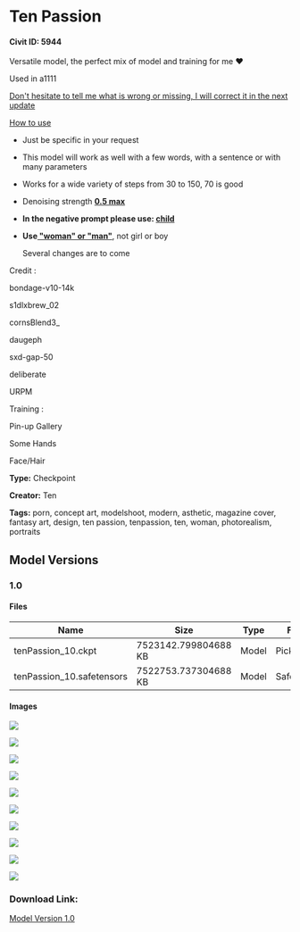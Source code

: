 # Ten Passion 

#### Civit ID: 5944

<p>Versatile model, the perfect mix of model and training for me ♥️</p><p>Used in a1111</p><p><u>Don't hesitate to tell me what is wrong or missing, I will correct it in the next update</u></p><p></p><p><u>How to use</u></p><ul><li><p>Just be specific in your request</p></li><li><p>This model will work as well with a few words, with a sentence or with many parameters</p></li><li><p>Works for a wide variety of steps from 30 to 150, 70 is good</p></li><li><p>Denoising strength <strong><u>0.5 max</u></strong></p></li><li><p><strong>In the negative prompt please use: <u>child</u></strong></p></li><li><p><strong>Use<u> "woman" or "man"</u></strong>, not girl or boy</p><p></p><p>Several changes are to come</p></li></ul><p></p><p>Credit :</p><p>bondage-v10-14k</p><p>s1dlxbrew_02</p><p>cornsBlend3_</p><p>daugeph</p><p>sxd-gap-50</p><p>deliberate</p><p>URPM</p><p></p><p>Training :</p><p>Pin-up Gallery</p><p>Some Hands</p><p>Face/Hair</p><p></p>

**Type:** Checkpoint

**Creator:** Ten

**Tags:** porn, concept art, modelshoot, modern, asthetic, magazine cover, fantasy art, design, ten passion, tenpassion, ten, woman, photorealism, portraits

## Model Versions

### 1.0

<p></p>

#### Files

| Name | Size | Type | Format | Download Url | AutoV1 | AutoV2 | SHA256 | CRC32 | BLAKE3 |
| --- | --- | --- | --- | --- | --- | --- | --- | --- | --- |
| tenPassion_10.ckpt | 7523142.799804688 KB | Model | PickleTensor | https://civitai.com/api/download/models/6919?type=Model&format=PickleTensor&size=full&fp=fp16 | DF001EC8 | D8EB5B8E62 | D8EB5B8E628A225E8661AA6817FDEA87A7E65A3F85BEBD87D4A558D9A8ED852B | 9B1837B1 | C9FBCE2C853217A0E260D8719695169D7D8AA5676654287D49E1FFB59DA41D14 |
| tenPassion_10.safetensors | 7522753.737304688 KB | Model | SafeTensor | https://civitai.com/api/download/models/6919 | 7A980282 | 7A1EB36497 | 7A1EB36497267F7E03DFB34ADA4280C7DF3875CC97A5F1320D4301F6C92B864A | 5A69FDDF | 5FF4BD9FA5D9845F6EBEBA895CDF2A8A5DACE4D5C562A6E3C91C912BDDFEABCC |

#### Images

<p><img src="https://image.civitai.com/xG1nkqKTMzGDvpLrqFT7WA/b9987368-0987-42bf-d617-39f8b3e38500/width=450/70596.jpeg" /></p>

<p><img src="https://image.civitai.com/xG1nkqKTMzGDvpLrqFT7WA/98a24dec-0ef9-416c-f0cb-a1d7ba580900/width=450/63282.jpeg" /></p>

<p><img src="https://image.civitai.com/xG1nkqKTMzGDvpLrqFT7WA/66e8459a-5336-45d6-48d2-b4ddf07fde00/width=450/63281.jpeg" /></p>

<p><img src="https://image.civitai.com/xG1nkqKTMzGDvpLrqFT7WA/294307eb-42c6-4ec7-94e5-2ba15bee4d00/width=450/70595.jpeg" /></p>

<p><img src="https://image.civitai.com/xG1nkqKTMzGDvpLrqFT7WA/ab152120-ec20-47b8-cd59-c9a6260d6d00/width=450/63297.jpeg" /></p>

<p><img src="https://image.civitai.com/xG1nkqKTMzGDvpLrqFT7WA/f09747cc-da7f-4a6f-d663-e5c499497000/width=450/64881.jpeg" /></p>

<p><img src="https://image.civitai.com/xG1nkqKTMzGDvpLrqFT7WA/f6f858ba-2c2e-4af9-e459-e1cd1d934e00/width=450/63280.jpeg" /></p>

<p><img src="https://image.civitai.com/xG1nkqKTMzGDvpLrqFT7WA/1ccf8a23-9944-4049-a939-367b390fbe00/width=450/63727.jpeg" /></p>

<p><img src="https://image.civitai.com/xG1nkqKTMzGDvpLrqFT7WA/05242f2b-57d7-4712-8e9e-6e7b3d7bf000/width=450/63454.jpeg" /></p>

<p><img src="https://image.civitai.com/xG1nkqKTMzGDvpLrqFT7WA/674ce5fa-e897-4926-8faf-5edaf70c6400/width=450/63279.jpeg" /></p>

### Download Link:

[Model Version 1.0](https://civitai.com/api/download/models/6919)

